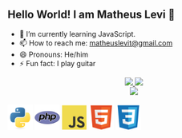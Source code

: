 ## Hello World! I am Matheus Levi 👋

- 🌱 I’m currently learning JavaScript.
- 📫 How to reach me: matheuslevit@gmail.com
- 😄 Pronouns: He/him
- ⚡ Fun fact: I play guitar

<div align="center"">
  <a href="https://github.com/Mathesu-veLi">
  <img height="180em" src="https://github-readme-stats.vercel.app/api/top-langs/?username=Mathesu-veLi&layout=compact&count_private=true&theme=radical"/>
  <img height="180em" src="https://github-readme-stats.vercel.app/api/?username=Mathesu-veLi&count_private=true&show_icons=true&theme=radical"/>
</div>
<div align="center">
 <img height="180em" src="https://github-readme-streak-stats.herokuapp.com/?user=Mathesu-veLi&theme=radical"/>
</div>
<br>
<div style="display: inline-block;">
    <img width="50px" src="https://raw.githubusercontent.com/devicons/devicon/master/icons/python/python-original.svg" alt="Python-Icon">
    <img width="50px" src="https://raw.githubusercontent.com/devicons/devicon/master/icons/php/php-original.svg" alt="PHP-Icon">
    <img width="50px" src="https://raw.githubusercontent.com/devicons/devicon/master/icons/javascript/javascript-original.svg" alt="JS-Icon">
    <img width="50px" src="https://raw.githubusercontent.com/devicons/devicon/master/icons/html5/html5-original.svg" alt="HTML5-Icon">
    <img width="50px" src="https://raw.githubusercontent.com/devicons/devicon/master/icons/css3/css3-original.svg" alt="CSS3-Icon">
</div>
